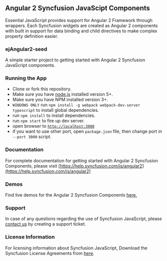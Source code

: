 ## Angular 2 Syncfusion JavaScipt Components

Essential JavaScript provides support for Angular 2 Framework through wrappers. Each Syncfusion widgets are created as Angular 2 components with built in support for data binding and child directives to make complex property definition easier.

### ejAngular2-seed

A simple starter project to getting started with Angular 2 Syncfusion JavaScript components.

### Running the App

- Clone or fork this repository.
- Make sure you have [node.js](https://nodejs.org/) installed version 5+.
- Make sure you have NPM installed version 3+.
- `WINDOWS ONLY` run `npm install -g webpack webpack-dev-server typescript` to install global dependencies.
- run `npm install` to install dependencies.
- run `npm start` to fire up dev server.
- open browser to [`http://localhost:3000`](http://localhost:3000)
- if you want to use other port, open `package.json` file, then change port in `--port 3000` script.

### Documentation

For complete documentation for getting started with Angular 2 Syncfusion Components, please visit [https://help.syncfusion.com/js/angular2](https://help.syncfusion.com/js/angular2)

### Demos

Find live demos for the Angular 2 Syncfusion Components [here.](http://ng2jq.syncfusion.com/)

### Support

In case of any questions regarding the use of Syncfusion JavaScript, please [contact us](http://www.syncfusion.com/support/#) by creating a support ticket.

### License Information

For licensing information about Syncfusion JavaScript, Download the Syncfusion License Agreements from [here](https://www.syncfusion.com/content/downloads/syncfusion_license.pdf).
